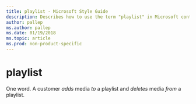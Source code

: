 ```yaml
---
title: playlist - Microsoft Style Guide
description: Describes how to use the term "playlist" in Microsoft content.
author: pallep
ms.author: pallep
ms.date: 01/19/2018
ms.topic: article
ms.prod: non-product-specific
---
```


# playlist

One word. A customer *adds* media *to* a playlist and *deletes* media *from* a playlist.
